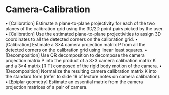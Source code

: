 # Camera-Calibration


• [Calibration] Estimate a plane-to-plane projectivity for each of the two planes of the
calibration grid using the 3D/2D point pairs picked by the user.
• [Calibration] Use the estimated plane-to-plane projectivities to assign 3D coordinates
to all the detected corners on the calibration grid.
• [Calibration] Estimate a 3×4 camera projection matrix P from all the detected corners
on the calibration grid using linear least squares.
• [Decomposition] Use QR decomposition to decompose the camera projection matrix P
into the product of a 3×3 camera calibration matrix K and a 3×4 matrix [R T] composed
of the rigid body motion of the camera.
• [Decomposition] Normalize the resulting camera calibration matrix K into the standard
form (refer to slide 19 of lecture notes on camera calibration).
• [Epiplar geometry] Estimate an essential matrix from the camera projection matrices of
a pair of camera.
